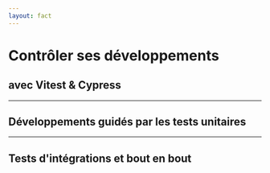 ```yaml
---
layout: fact
---
```

# Contrôler ses développements 

## avec Vitest & Cypress
---

## Développements guidés par les tests unitaires

---

## Tests d'intégrations et bout en bout
